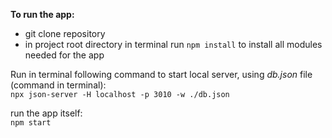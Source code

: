 **To run the app:**
+ git clone repository
+ in project root directory in terminal run `npm install` to install all modules needed for the app

Run in terminal following command to start local server, using *db.json* file (command in terminal):  
`npx json-server -H localhost -p 3010 -w ./db.json`

run the app itself:  
`npm start`
